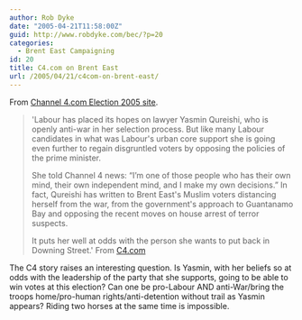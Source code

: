 ```yaml
---
author: Rob Dyke
date: "2005-04-21T11:58:00Z"
guid: http://www.robdyke.com/bec/?p=20
categories:
  - Brent East Campaigning
id: 20
title: C4.com on Brent East
url: /2005/04/21/c4com-on-brent-east/
---
```

From [Channel 4.com Election 2005 site](http://www.channel4.com/news/microsites/E/election2005/).

> 'Labour has placed its hopes on lawyer Yasmin Qureishi, who is openly anti-war in her selection process. But like many Labour candidates in what was Labour's urban core support she is going even further to regain disgruntled voters by opposing the policies of the prime minister.
> 
> She told Channel 4 news: “I’m one of those people who has their own mind, their own independent mind, and I make my own decisions.” In fact, Qureishi has written to Brent East's Muslim voters distancing herself from the war, from the government's approach to Guantanamo Bay and opposing the recent moves on house arrest of terror suspects.
> 
> It puts her well at odds with the person she wants to put back in Downing Street.' From [C4.com](http://www.channel4.com/news/microsites/E/election2005/story2.html)

The C4 story raises an interesting question. Is Yasmin, with her beliefs so at odds with the leadership of the party that she supports, going to be able to win votes at this election? Can one be pro-Labour AND anti-War/bring the troops home/pro-human rights/anti-detention without trail as Yasmin appears? Riding two horses at the same time is impossible.